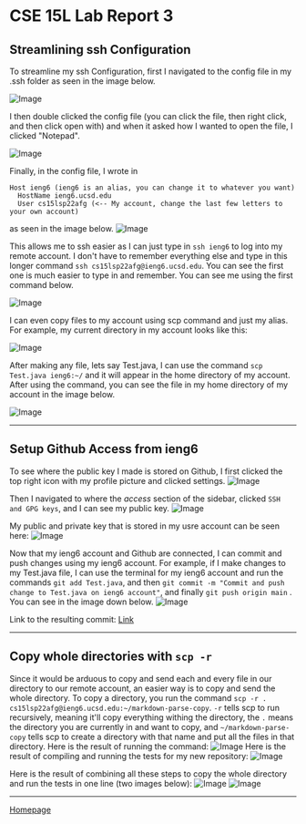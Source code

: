 # **CSE 15L Lab Report 3**

## **Streamlining ssh Configuration**
To streamline my ssh Configuration, first I navigated to the config file in my .ssh folder as seen in the image below. 

![Image](configFile.jpg)

I then double clicked the config file (you can click the file, then right click, and then click open with) and when it asked how I wanted to open the file, I clicked "Notepad". 

![Image](configFileNotepad.jpg) 

Finally, in the config file, I wrote in 
```
Host ieng6 (ieng6 is an alias, you can change it to whatever you want)
  HostName ieng6.ucsd.edu
  User cs15lsp22afg (<-- My account, change the last few letters to your own account)
```
as seen in the image below. 
![Image](configFileNotepadEdit.jpg)

This allows me to ssh easier as I can just type in ```ssh ieng6```
to log into my remote account. I don't have to remember everything else and type in this longer command ```ssh cs15lsp22afg@ieng6.ucsd.edu```. You can see the first one is much easier to type in and remember. You can see me using the first command below.

![Image](sshWithAlias.jpg)

I can even copy files to my account using scp command and just my alias. For example, my current directory in my account looks like this:

![Image](currentDirectory.jpg)

After making any file, lets say Test.java, I can use the command ```scp Test.java ieng6:~/``` and it will appear in the home directory of my account. After using the command, you can see the file in my home directory of my account in the image below.

![Image](postDirectory.jpg)

---
## Setup Github Access from ieng6
To see where the public key I made is stored on Github, I first clicked the top right icon with my profile picture and clicked settings. 
![Image](githubStart.jpg)

Then I navigated to where the *access* section of the sidebar, clicked ```SSH and GPG keys```, and I can see my public key.
![Image](githubAccess.jpg)

My public and private key that is stored in my usre account can be seen here: 
![Image](privateKey.jpg)

Now that my ieng6 account and Github are connected, I can commit and push changes using my ieng6 account. For example, if I make changes to my Test.java file, I can use the terminal for my ieng6 account and run the commands `git add Test.java`, and then `git commit -m "Commit and push change to Test.java on ieng6 account"`, and finally `git push origin main` . You can see in the image down below. 
![Image](gitCommands.jpg)

Link to the resulting commit: [Link](https://github.com/bsalvania/markdown-parser/commit/3a8bf91500f6d70c4394cb8526141ebd937d5c6d)

---
## Copy whole directories with ```scp -r```
Since it would be arduous to copy and send each and every file in our directory to our remote account, an easier way is to copy and send the whole directory. To copy a directory, you run the command `scp -r . cs15lsp22afg@ieng6.ucsd.edu:~/markdown-parse-copy`. `-r` tells scp to run recursively, meaning it'll copy everything withing the directory, the `.` means the directory you are currently in and want to copy, and `~/markdown-parse-copy` tells scp to create a directory with that name and put all the files in that directory. Here is the result of running the command: ![Image](commandRun.jpg)
Here is the result of compiling and running the tests for my new repository:
![Image](logInAndRun.jpg)

Here is the result of combining all these steps to copy the whole directory and run the tests in one line (two images below):
![Image](OneLine1.jpg)
![Image](OneLine2.jpg)

 ---
 [Homepage](https://bsalvania.github.io/cse-15l-lab-reports/index.html)